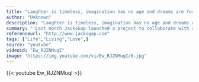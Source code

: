 ```yaml
---
title: "Laughter is timeless, imagination has no age and dreams are forever."
author: "Unknown"
description: "Laughter is timeless, imagination has no age and dreams are forever. - Unknown quotes from GetInspired365.com"
summary: "'Last month JacksGap launched a project to collaborate with as many people as possible on one video. We asked our audience to send in video messages via Skype answering the question - 'What do you love?' We received over 2500 submissions from twenty different countries in fifteen different languages. We'd like to thank everyone who took part in this project. It's incredibly exciting for us to work with you the audience to produce a different type of video. We're really proud of the result! '"
referenceurl: "http://www.jacksgap.com"
tags: ["Life","Living","Love",]
source: "youtube"
videoid: "Ew_RJZNMuqI"
image: "https://img.youtube.com/vi/Ew_RJZNMuqI/0.jpg"
---
```


{{< youtube Ew_RJZNMuqI >}}
